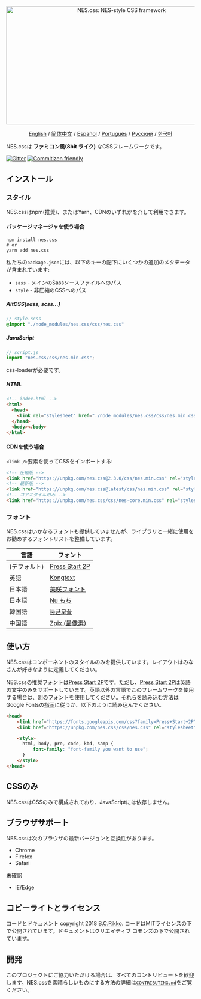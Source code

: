 <div align="center">
  <a href="https://nostalgic-css.github.io/NES.css/" target="_blank"><img src="https://user-images.githubusercontent.com/5305599/49061716-da649680-f254-11e8-9a89-d95a7407ec6a.png" alt="NES.css: NES-style  CSS framework" style="max-width: 100%;" width="600" height="315"></a>

  <a href="/README.md">English</a> / <a href="README-zh-CN.md">简体中文</a> / <a href="README-es.md">Español</a> / <a href="README-pt-BR.md">Português</a> / <a href="README-ru.md">Русский</a> / <a href="/README-kr.md">한국어</a>
</div>

NES.cssは **ファミコン風(8bit ライク)** なCSSフレームワークです。

[![Gitter][gitter-badge]][gitter] [![Commitizen friendly][commitizen-badge]][commitizen]

## インストール

### スタイル

NES.cssはnpm(推奨)、またはYarn、CDNのいずれかを介して利用できます。

#### パッケージマネージャを使う場合

```shell
npm install nes.css
# or
yarn add nes.css
```

私たちの`package.json`には、以下のキーの配下にいくつかの追加のメタデータが含まれています:
* `sass` - メインのSassソースファイルへのパス
* `style` - 非圧縮のCSSへのパス

##### AltCSS(sass, scss...)

```scss
// style.scss
@import "./node_modules/nes.css/css/nes.css"
```

##### JavaScript

```js
// script.js
import "nes.css/css/nes.min.css";
```
css-loaderが必要です。

##### HTML
```html
<!-- index.html -->
<html>
  <head>
    <link rel="stylesheet" href="./node_modules/nes.css/css/nes.min.css">
  </head>
  <body></body>
</html>
```


#### CDNを使う場合

`<link />`要素を使ってCSSをインポートする:

```html
<!-- 圧縮版 -->
<link href="https://unpkg.com/nes.css@2.3.0/css/nes.min.css" rel="stylesheet" />
<!-- 最新版 -->
<link href="https://unpkg.com/nes.css@latest/css/nes.min.css" rel="stylesheet" />
<!-- コアスタイルのみ -->
<link href="https://unpkg.com/nes.css/css/nes-core.min.css" rel="stylesheet" />
```

### フォント

NES.cssはいかなるフォントも提供していませんが、ライブラリと一緒に使用をお勧めするフォントリストを整備しています。

| 言語         | フォント                                                           |
| ------------ | ------------------------------------------------------------------ |
| (デフォルト) | [Press Start 2P](https://fonts.google.com/specimen/Press+Start+2P) |
| 英語         | [Kongtext](https://www.dafont.com/kongtext.font)                   |
| 日本語       | [美咲フォント](http://littlelimit.net/misaki.htm)                  |
| 日本語       | [Nu もち](http://kokagem.sakura.ne.jp/font/mochi/)                 |
| 韓国語       | [둥근모꼴](http://cactus.tistory.com/193)                              |
| 中国語       | [Zpix (最像素)](https://github.com/SolidZORO/zpix-pixel-font)      |

## 使い方

NES.cssはコンポーネントのスタイルのみを提供しています。レイアウトはみなさんが好きなように定義してください。

NES.cssの推奨フォントは[Press Start 2P][press-start-2p-font]です。ただし、[Press Start 2P][press-start-2p-font]は英語の文字のみをサポートしています。英語以外の言語でこのフレームワークを使用する場合は、別のフォントを使用してください。それらを読み込む方法はGoogle Fontsの[指示][google-fonts-guide]に従うか、以下のように読み込んでください。

```html
<head>
    <link href="https://fonts.googleapis.com/css?family=Press+Start+2P" rel="stylesheet">
    <link href="https://unpkg.com/nes.css/css/nes.css" rel="stylesheet" />

    <style>
      html, body, pre, code, kbd, samp {
          font-family: "font-family you want to use";
      }
    </style>
</head>
```

## CSSのみ

NES.cssはCSSのみで構成されており、JavaScriptには依存しません。

## ブラウザサポート

NES.cssは次のブラウザの最新バージョンと互換性があります。
* Chrome
* Firefox
* Safari

未確認
* IE/Edge

## コピーライトとライセンス


コードとドキュメント copyright 2018 [B.C.Rikko](https://github.com/BcRikko). コードはMITライセンスの下で公開されています。ドキュメントはクリエイティブ コモンズの下で公開されています。

## 開発

このプロジェクトにご協力いただける場合は、すべてのコントリビュートを歓迎します。NES.cssを素晴らしいものにする方法の詳細は[`CONTRIBUTING.md`][contributing-document]をご覧ください。





[commitizen]: http://commitizen.github.io/cz-cli/
[commitizen-badge]: https://img.shields.io/badge/commitizen-friendly-brightgreen.svg
[contributing-document]: ./CONTRIBUTING-jp.md
[gitter]: https://gitter.im/nostalgic-css/Lobby
[gitter-badge]: https://img.shields.io/gitter/room/nostalgic-css/Lobby.svg
[google-fonts-guide]: https://developers.google.com/fonts/docs/getting_started
[press-start-2p-font]: https://fonts.google.com/specimen/Press+Start+2P?selection.family=Press+Start+2P
